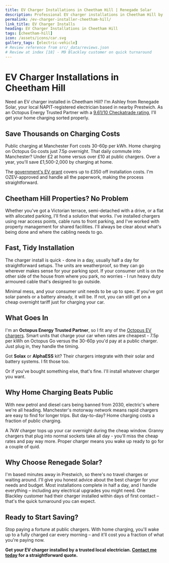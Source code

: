 ```yaml
---
title: EV Charger Installations in Cheetham Hill | Renegade Solar
description: Professional EV charger installations in Cheetham Hill by NAPIT-registered electrician. Smart charging integration with solar panels and home batteries.
permalink: /ev-charger-installer-cheetham-hill/
link_title: EV Charger Installs
heading: EV Charger Installations in Cheetham Hill
tags: [cheetham-hill]
icon: /assets/icons/car.svg
gallery_tags: [electric-vehicle]
# Review reference from src/_data/reviews.json
# Review at index [18] - M9 Blackley customer on quick turnaround
---
```


# EV Charger Installations in Cheetham Hill

Need an EV charger installed in Cheetham Hill? I'm Ashley from Renegade Solar, your local NAPIT-registered electrician based in nearby Prestwich. As an Octopus Energy Trusted Partner with a [9.61/10 Checkatrade rating](https://www.checkatrade.com/trades/renegadeelectrical/), I'll get your home charging sorted properly.

## Save Thousands on Charging Costs

Public charging at Manchester Fort costs 30-60p per kWh. Home charging on Octopus Go costs just 7.5p overnight. That daily commute into Manchester? Under £2 at home versus over £10 at public chargers. Over a year, you'll save £1,500-2,000 by charging at home.

The [government's EV grant](https://www.gov.uk/electric-vehicle-chargepoint-grant-household) covers up to £350 off installation costs. I'm OZEV-approved and handle all the paperwork, making the process straightforward.

## Cheetham Hill Properties? No Problem

Whether you've got a Victorian terrace, semi-detached with a drive, or a flat with allocated parking, I'll find a solution that works. I've installed chargers using rear access points, cable runs to front parking, and I've worked with property management for shared facilities. I'll always be clear about what's being done and where the cabling needs to go.

## Fast, Tidy Installation

The charger install is quick - done in a day, usually half a day for straightforward setups. The units are weatherproof, so they can go wherever makes sense for your parking spot. If your consumer unit is on the other side of the house from where you park, no worries - I run heavy duty armoured cable that's designed to go outside.

Minimal mess, and your consumer unit needs to be up to spec. If you've got solar panels or a battery already, it will be. If not, you can still get on a cheap overnight tariff just for charging your car.

## What Goes In

I'm an **Octopus Energy Trusted Partner**, so I fit any of the [Octopus EV chargers](https://octopus.energy/get-an-ev-charger/). Smart units that charge your car when rates are cheapest - 7.5p per kWh on Octopus Go versus the 30-60p you'd pay at a public charger. Just plug in, they handle the timing.

Got **Solax** or **AlphaESS** kit? Their chargers integrate with their solar and battery systems. I fit those too.

Or if you've bought something else, that's fine. I'll install whatever charger you want.

## Why Home Charging Beats Public

With new petrol and diesel cars being banned from 2030, electric's where we're all heading. Manchester's motorway network means rapid chargers are easy to find for longer trips. But day-to-day? Home charging costs a fraction of public charging.

A 7kW charger tops up your car overnight during the cheap window. Granny chargers that plug into normal sockets take all day - you'll miss the cheap rates and pay way more. Proper charger means you wake up ready to go for a couple of quid.

## Why Choose Renegade Solar?

I'm based minutes away in Prestwich, so there's no travel charges or waiting around. I'll give you honest advice about the best charger for your needs and budget. Most installations complete in half a day, and I handle everything – including any electrical upgrades you might need. One Blackley customer had their charger installed within days of first contact – that's the quick turnaround you can expect.

## Ready to Start Saving?

Stop paying a fortune at public chargers. With home charging, you'll wake up to a fully charged car every morning – and it'll cost you a fraction of what you're paying now.

**Get your EV charger installed by a trusted local electrician. [Contact me today](/contact/) for a straightforward quote.**